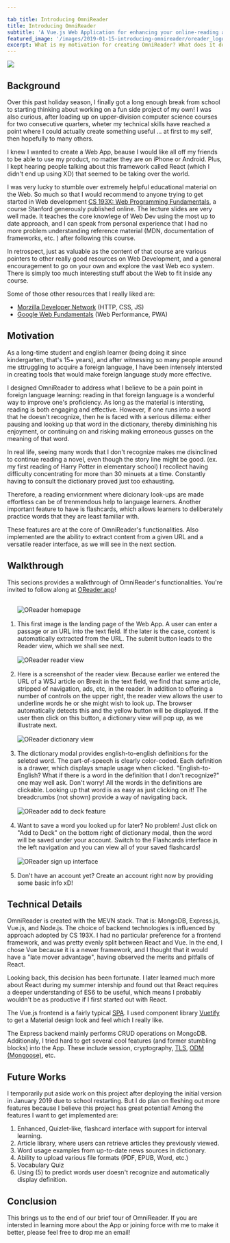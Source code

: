 ```yaml
---

tab_title: Introducing OmniReader
title: Introducing OmniReader
subtitle: 'A Vue.js Web Application for enhancing your online-reading and learning experience'
featured_image: '/images/2019-01-15-introducing-omnireader/oreader_logo.jpg'
excerpt: What is my motivation for creating OmniReader? What does it do? How did I implement it and with what technologies? This writeup provides a short summary. 
---
```


![](/images/2019-01-15-introducing-omnireader/oreader_logo.jpg)

## Background 

Over this past holiday season, I finally got a long enough break from school to starting thinking about working on a fun side project of my own! I was also curious, after loading up on upper-division computer science courses for two consecutive quarters, wheter my technical skills have reached a point where I could actually create something useful ... at first to my self, then hopefully to many others. 

I knew I wanted to create a Web App, beause I would like all off my friends to be able to use my product, no matter they are on iPhone or Android. Plus, I kept hearing people talking about this framework called React (which I didn't end up using XD) that seemed to be taking over the world. 

I was very lucky to stumble over extremely helpful educational material on the Web. So much so that I would recommend to anyone trying to get started in Web development [CS 193X: Web Programming Fundamentals](http://web.stanford.edu/class/cs193x/), a course Stanford generously published online. The lecture slides are very well made. It teaches the core knowlege of Web Dev using the most up to date approach, and I can speak from personal experience that I had no more problem understanding reference material (MDN, documentation of frameworks, etc. ) after following this course.

In retrospect, just as valuable as the content of that course are various pointers to other really good resources on Web Development, and a general encouragement to go on your own and explore the vast Web eco system. There is simply too much interesting stuff about the Web to fit inside any course. 

Some of those other resources that I really liked are: 

* [Morzilla Developer Network](https://developer.mozilla.org/en-US/) (HTTP, CSS, JS)
* [Google Web Fundamentals](https://developers.google.com/web/fundamentals) (Web Performance, PWA)

## Motivation 

As a long-time student and english learner (being doing it since kindergarten, that's 15+ years), and after witnessing so many people around me sttruggling to acquire a foreign language, I have been intensely intersted in creating tools that would make foreign language study more effective. 

I designed OmniReader to address what I believe to be a pain point in foreign language learning: reading in that foreign language is a wonderful way to improve one's proficiency. As long as the material is intersting, reading is both engaging and effective. However, if one runs into a word that he doesn't recognize, then he is faced with a serious dillema: either pausing and looking up that word in the dictionary, thereby diminishing his enjoyment, or continuing on and risking making erroneous gusses on the meaning of that word. 

In real life, seeing many words that I don't recognize makes me disinclined to continue reading a novel, even though the story line might be good. (ex. my first reading of Harry Potter in elementary school) I recollect having difficulty concentrating for more than 30 minuets at a time. Constantly having to consult the dictionary proved just too exhausting. 

Therefore, a reading enviornment where dicionary look-ups are made effortless can be of trenmendous help to language learners. Another important feature to have is flashcards, which allows learners to deliberately practice words that they are least familiar with. 

These features are at the core of OmniReader's functionalities. Also implemented are the ability to extract content from a given URL and a versatile reader interface, as we will see in the next section. 

## Walkthrough

This secions provides a walkthrough of OmniReader's functionalities. You're invited to follow along at [OReader.app](https://oreader.app)!


<ol>
	<img src="/images/2019-01-15-introducing-omnireader/oreader_intro_1.JPG" alt="OReader homepage" style="margin-top: 1rem; margin-bottom: 1rem;">
	<li>
		This first image is the landing page of the Web App. A user can enter a passage or an URL into the text field. If the later is the case, content is automatically extracted from the URL. The submit button leads to the Reader view, which we shall see next.
	</li>
	<img src="/images/2019-01-15-introducing-omnireader/oreader_intro_2.JPG" alt="OReader reader view" style="margin-top: 1rem; margin-bottom: 1rem;">
	<li>
		Here is a screenshot of the reader view. Because earlier we entered the URL of a WSJ article on Brexit in the text field, we find that same article, stripped of navigation, ads, etc, in the reader. In addition to offering a number of controls on the upper right, the reader view allows the user to underline words he or she might wish to look up. The browser automatically detects this and the yellow button will be displayed. If the user then click on this button, a dictionary view will pop up, as we illustrate next.
	</li>
	<img src="/images/2019-01-15-introducing-omnireader/oreader_intro_3.JPG" alt="OReader dictionary view" style="margin-top: 1rem; margin-bottom: 1rem;">
	<li>
		The dictionary modal provides english-to-english definitions for the seleted word. The part-of-speech is clearly color-coded. Each definition is a drawer, which displays smaple usage when clicked. "English-to-English? What if there is a word in the definition that I don't recognize?" one may well ask. Don't worry! All the words in the definitions are clickable. Looking up that word is as easy as just clicking on it! The breadcrumbs (not shown) provide a way of navigating back. 
	</li>
	<img src="/images/2019-01-15-introducing-omnireader/oreader_intro_4.JPG" alt="OReader add to deck feature" style="margin-top: 1rem; margin-bottom: 1rem;"> 
	<li>
		Want to save a word you looked up for later? No problem! Just click on "Add to Deck" on the bottom right of dictionary modal, then the word will be saved under your account. Switch to the Flashcards interface in the left navigation and you can view all of your saved flashcards!
	</li>
	<img src="/images/2019-01-15-introducing-omnireader/oreader_intro_5.JPG" alt="OReader sign up interface" style="margin-top: 1rem; margin-bottom: 1rem;">
	<li>
		Don't have an account yet? Create an account right now by providing some basic info xD! 
	</li>
</ol>

## Technical Details 

OmniReader is created with the MEVN stack. That is: MongoDB, Express.js, Vue.js, and Node.js. The choice of backend technologies is influenced by approach adopted by CS 193X. I had no particular preference for a frontend framework, and was pretty evenly split between React and Vue. In the end, I chose Vue because it is a newer framework, and I thought that it would have a "late mover advantage", having observed the merits and pitfalls of React. 

Looking back, this decision has been fortunate. I later learned much more about React during my summer intership and found out that React requires a deeper understanding of ES6 to be useful, which means I probably wouldn't be as productive if I first started out with React. 

The Vue.js frontend is a fairly typical [SPA](https://en.wikipedia.org/wiki/Single-page_application). I used component library [Vuetify](https://vuetifyjs.com/en/) to get a Material design look and feel which I really like.

The Express backend mainly performs CRUD operations on MongoDB. Additionaly, I tried hard to get several cool features (and former stumbling blocks) into the App. These include session, cryptography, [TLS](https://en.wikipedia.org/wiki/Transport_Layer_Security), [ODM (Mongoose)](https://mongoosejs.com/), etc. 

## Future Works 

I temporarily put aside work on this project after deploying the initial version in January 2019 due to school restarting. But I do plan on fleshing out more features because I believe this project has great potential! Among the features I want to get implemented are: 

1. Enhanced, Quizlet-like, flashcard interface with support for interval learning. 
2. Article library, where users can retrieve articles they previously viewed. 
3. Word usage examples from up-to-date news sources in dictionary. 
4. Ability to upload various file formats (PDF, EPUB, Word, etc.)
5. Vocabulary Quiz 
6. Using (5) to predict words user doesn't recognize and automatically display definition. 

## Conclusion

This brings us to the end of our brief tour of OmniReader. If you are intersted in learning more about the App or joining force with me to make it better, please feel free to drop me an email! 